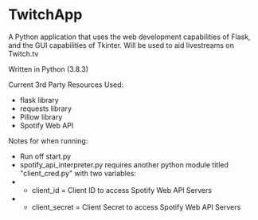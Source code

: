 # TwitchApp
A Python application that uses the web development capabilities of Flask,
and the GUI capabilities of Tkinter. Will be used to aid livestreams on Twitch.tv

Written in Python (3.8.3)

Current 3rd Party Resources Used:
- flask library
- requests library
- Pillow library
- Spotify Web API


Notes for when running:
- Run off start.py
- spotify_api_interpreter.py requires another python module titled "client_cred.py" with two variables:
- - client_id = Client ID to access Spotify Web API Servers
- - client_secret = Client Secret to access Spotify Web API Servers
